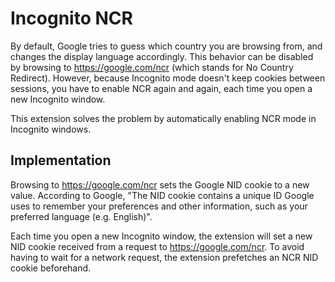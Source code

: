# Incognito NCR

By default, Google tries to guess which country you are browsing from,
and changes the display language accordingly.
This behavior can be disabled by browsing to https://google.com/ncr (which stands for No Country Redirect). However, because Incognito mode doesn't keep cookies between sessions, you have to enable NCR again and again, each time you open a new Incognito window.

This extension solves the problem by automatically enabling NCR mode in Incognito windows.

## Implementation

Browsing to https://google.com/ncr sets the Google NID cookie to a new value.
According to Google, "The NID cookie contains a unique ID Google uses to remember your preferences and other information, such as your preferred language (e.g. English)".

Each time you open a new Incognito window, the extension will set a new NID cookie received from a request to https://google.com/ncr.
To avoid having to wait for a network request, the extension prefetches an NCR NID cookie beforehand.
